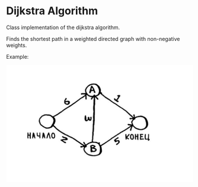 # Dijkstra Algorithm
Class implementation of the dijkstra algorithm. 

Finds the shortest path in a weighted directed graph with non-negative weights.

Example:

![alt text](https://github.com/chubaka358/DijkstraSearch/blob/master/src/img/example.png)